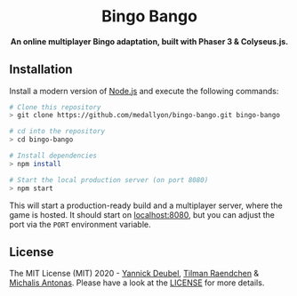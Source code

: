 <h1 align="center">
  Bingo Bango
</h1>

<h4 align="center">An online multiplayer Bingo adaptation, built with Phaser 3 & Colyseus.js.</h4>

## Installation

Install a modern version of [Node.js](https://nodejs.org/) and execute the following commands:

```bash
# Clone this repository
> git clone https://github.com/medallyon/bingo-bango.git bingo-bango

# cd into the repository
> cd bingo-bango

# Install dependencies
> npm install

# Start the local production server (on port 8080)
> npm start
```

This will start a production-ready build and a multiplayer server, where the game is hosted. It should start on [localhost:8080](http://localhost:8080), but you can adjust the port via the `PORT` environment variable.

## License

The MIT License (MIT) 2020 - [Yannick Deubel](https://github.com/yandeu), [Tilman Raendchen](https://github.medallyon.me) & [Michalis Antonas](https://github.com/MichalisAntonas). Please have a look at the [LICENSE](LICENSE) for more details.
